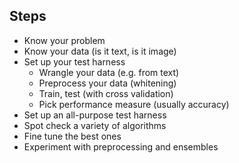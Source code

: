 ## Steps

- Know your problem
- Know your data (is it text, is it image)
- Set up your test harness
  - Wrangle your data (e.g. from text)
  - Preprocess your data (whitening)
  - Train, test (with cross validation)
  - Pick performance measure (usually accuracy)
- Set up an all-purpose test harness
- Spot check a variety of algorithms
- Fine tune the best ones
- Experiment with preprocessing and ensembles
